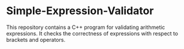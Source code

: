 # Simple-Expression-Validator
This repository contains a C++ program for validating arithmetic expressions. It checks the correctness of expressions with respect to brackets and operators.
